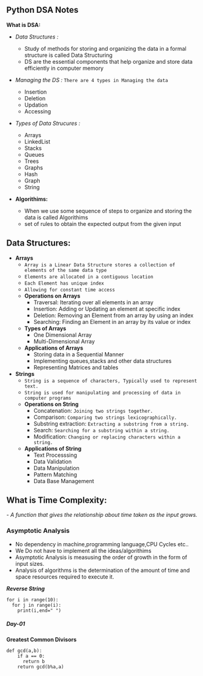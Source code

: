 ## Python DSA Notes

**What is DSA:**
- *Data Structures :*
  - Study of methods for storing and organizing the data in a formal structure is called Data Structuring
  - DS are the essential components that help organize and store data efficiently in computer memory

- *Managing the DS :* `There are 4 types in Managing the data`
  - Insertion
  - Deletion
  - Updation
  - Accessing

- *Types of Data Strucures :*
  - Arrays
  - LinkedList
  - Stacks
  - Queues
  - Trees
  - Graphs
  - Hash
  - Graph
  - String
- **Algorithims:**
  - When we use some sequence of steps to organize and storing the data is called Algorithims
  - set of rules to obtain the expected output from the given input

## Data Structures:

- **Arrays**
    - `Array is a Linear Data Structure stores a collection of elements of the same data type`
    - `Elements are allocated in a contiguous location`
    - `Each Element has unique index`
    - `Allowing for constant time access`
  - **Operations on Arrays**
    - Traversal: Iterating over all elements in an array
    - Insertion: Adding or Updating an element at specific index
    - Deletion: Removing an Element from an array by using an index
    - Searching: Finding an Element in an array by its value or index
  - **Types of Arrays**
    - One Dimensional Array
    - Multi-Dimensional Array
  - **Applications of Arrays**
    - Storing data in a Sequential Manner
    - Implementing queues,stacks and other data structures
    - Representing Matrices and tables
- **Strings**
    - `String is a sequence of characters, Typically used to represent text.`
    - `String is used for manipulating and processing of data in computer programs`
  - **Operations on String**
    - Concatenation: `Joining two strings together.`
    - Comparison: `Comparing two strings lexicographically.`
    - Substring extraction: `Extracting a substring from a string.`
    - Search: `Searching for a substring within a string.`
    - Modification: `Changing or replacing characters within a string.`
  - **Applications of String**
    - Text Processsing
    - Data Validation
    - Data Manipulation
    - Pattern Matching
    - Data Base Management

## What is Time Complexity:
*- A function that gives the relationship about time taken as the input grows.*



### Asymptotic Analysis
- No dependency in machine,programming language,CPU Cycles etc..
- We Do not have to implement all the ideas/algorithims
- Asymptotic Analysis is measusing the order of growth in the form of input sizes.
- Analysis of algorithms is the determination of the amount of time and space resources required to execute it.

***Reverse String***
```
for i in range(10):
  for j in range(i):
    print(i,end=" ")
```

##### Day-01
**Greatest Common Divisors**
```
def gcd(a,b):
    if a == 0:
      return b
    return gcd(b%a,a)
```
